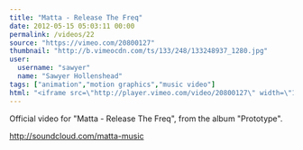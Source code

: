```yaml
---
title: "Matta - Release The Freq"
date: 2012-05-15 05:03:11 00:00
permalink: /videos/22
source: "https://vimeo.com/20800127"
thumbnail: "http://b.vimeocdn.com/ts/133/248/133248937_1280.jpg"
user:
  username: "sawyer"
  name: "Sawyer Hollenshead"
tags: ["animation","motion graphics","music video"]
html: "<iframe src=\"http://player.vimeo.com/video/20800127\" width=\"1280\" height=\"720\" frameborder=\"0\" webkitAllowFullScreen mozallowfullscreen allowFullScreen></iframe>"
---
```


Official video for "Matta - Release The Freq", from the album "Prototype".

http://soundcloud.com/matta-music